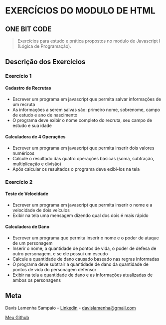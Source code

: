 # EXERCÍCIOS DO MODULO DE HTML

## ONE BIT CODE

> Exercícios para estudo e prática propostos no modulo de Javascript I (Lógica de Programação).

## Descrição dos Exercícios

### Exercício 1

#### Cadastro de Recrutas

- Escrever um programa em javascript que permita salvar informações de um recruta
- As informações a serem salvas são: primeiro nome, sobrenome, campo de estudo e ano de nascimento
- O programa deve exibir o nome completo do recruta, seu campo de estudo e sua idade

#### Calculadora de 4 Operações

- Escrever um programa em javascript que permita inserir dois valores numéricos
- Calcule o resultado das quatro operações básicas (soma, subtração, multiplicação e divisão)
- Após calcular os resultados o programa deve exibi-los na tela

### Exercício 2

#### Teste de Velocidade

- Escrever um programa em javascript que permita inserir o nome e a velocidade de dois veículos
- Exibir na tela uma mensagem dizendo qual dos dois é mais rápido

#### Calculadora de Dano

- Escrever um programa que permita inserir o nome e o poder de ataque de um personagem
- Inserir o nome, a quantidade de pontos de vida, o poder de defesa de outro personagem, e se ele possui um escudo
- Calcule a quantidade de dano causado baseado nas regras informadas
- O programa deve subtrair a quantidade de dano da quantidade de pontos de vida do personagem defensor
- Exibir na tela a quantidade de dano e as informações atualizadas de ambos os personagens

## Meta

Davis Lamenha Sampaio - [Linkedin](https://www.linkedin.com/in/davislamenha/) - davislamenha@gmail.com

[Meu Github](https://github.com/davislamenha)
